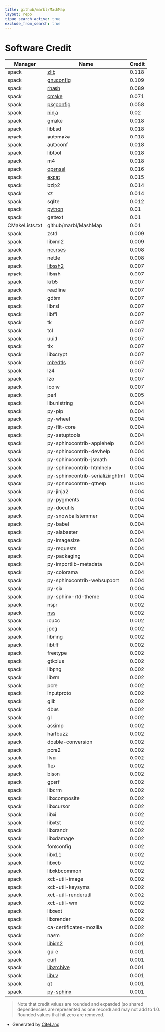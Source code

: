 ```yaml
---
title: github/marbl/MashMap
layout: repo
tipue_search_active: true
exclude_from_search: true
---
```

# Software Credit

|Manager|Name|Credit|
|-------|----|------|
|spack|[zlib](https://zlib.net)|0.118|
|spack|[gnuconfig](https://www.gnu.org/software/config/)|0.109|
|spack|[rhash](https://sourceforge.net/projects/rhash/)|0.089|
|spack|[cmake](https://www.cmake.org)|0.071|
|spack|[pkgconfig](http://pkgconf.org/)|0.058|
|spack|[ninja](https://ninja-build.org/)|0.02|
|spack|gmake|0.018|
|spack|libbsd|0.018|
|spack|automake|0.018|
|spack|autoconf|0.018|
|spack|libtool|0.018|
|spack|m4|0.018|
|spack|[openssl](https://www.openssl.org)|0.016|
|spack|[expat](https://libexpat.github.io/)|0.015|
|spack|bzip2|0.014|
|spack|xz|0.014|
|spack|sqlite|0.012|
|spack|[python](https://www.python.org/)|0.01|
|spack|gettext|0.01|
|CMakeLists.txt|github/marbl/MashMap|0.01|
|spack|zstd|0.009|
|spack|libxml2|0.009|
|spack|[ncurses](https://invisible-island.net/ncurses/ncurses.html)|0.008|
|spack|nettle|0.008|
|spack|[libssh2](https://www.libssh2.org/)|0.007|
|spack|libssh|0.007|
|spack|krb5|0.007|
|spack|readline|0.007|
|spack|gdbm|0.007|
|spack|libnsl|0.007|
|spack|libffi|0.007|
|spack|tk|0.007|
|spack|tcl|0.007|
|spack|uuid|0.007|
|spack|tix|0.007|
|spack|libxcrypt|0.007|
|spack|[mbedtls](https://tls.mbed.org)|0.007|
|spack|lz4|0.007|
|spack|lzo|0.007|
|spack|iconv|0.007|
|spack|perl|0.005|
|spack|libunistring|0.004|
|spack|py-pip|0.004|
|spack|py-wheel|0.004|
|spack|py-flit-core|0.004|
|spack|py-setuptools|0.004|
|spack|py-sphinxcontrib-applehelp|0.004|
|spack|py-sphinxcontrib-devhelp|0.004|
|spack|py-sphinxcontrib-jsmath|0.004|
|spack|py-sphinxcontrib-htmlhelp|0.004|
|spack|py-sphinxcontrib-serializinghtml|0.004|
|spack|py-sphinxcontrib-qthelp|0.004|
|spack|py-jinja2|0.004|
|spack|py-pygments|0.004|
|spack|py-docutils|0.004|
|spack|py-snowballstemmer|0.004|
|spack|py-babel|0.004|
|spack|py-alabaster|0.004|
|spack|py-imagesize|0.004|
|spack|py-requests|0.004|
|spack|py-packaging|0.004|
|spack|py-importlib-metadata|0.004|
|spack|py-colorama|0.004|
|spack|py-sphinxcontrib-websupport|0.004|
|spack|py-six|0.004|
|spack|py-sphinx-rtd-theme|0.004|
|spack|nspr|0.002|
|spack|[nss](https://developer.mozilla.org/en-US/docs/Mozilla/Projects/NSS)|0.002|
|spack|icu4c|0.002|
|spack|jpeg|0.002|
|spack|libmng|0.002|
|spack|libtiff|0.002|
|spack|freetype|0.002|
|spack|gtkplus|0.002|
|spack|libpng|0.002|
|spack|libsm|0.002|
|spack|pcre|0.002|
|spack|inputproto|0.002|
|spack|glib|0.002|
|spack|dbus|0.002|
|spack|gl|0.002|
|spack|assimp|0.002|
|spack|harfbuzz|0.002|
|spack|double-conversion|0.002|
|spack|pcre2|0.002|
|spack|llvm|0.002|
|spack|flex|0.002|
|spack|bison|0.002|
|spack|gperf|0.002|
|spack|libdrm|0.002|
|spack|libxcomposite|0.002|
|spack|libxcursor|0.002|
|spack|libxi|0.002|
|spack|libxtst|0.002|
|spack|libxrandr|0.002|
|spack|libxdamage|0.002|
|spack|fontconfig|0.002|
|spack|libx11|0.002|
|spack|libxcb|0.002|
|spack|libxkbcommon|0.002|
|spack|xcb-util-image|0.002|
|spack|xcb-util-keysyms|0.002|
|spack|xcb-util-renderutil|0.002|
|spack|xcb-util-wm|0.002|
|spack|libxext|0.002|
|spack|libxrender|0.002|
|spack|ca-certificates-mozilla|0.002|
|spack|nasm|0.002|
|spack|[libidn2](https://gitlab.com/libidn/libidn2)|0.001|
|spack|guile|0.001|
|spack|[curl](https://curl.se/)|0.001|
|spack|[libarchive](https://www.libarchive.org)|0.001|
|spack|[libuv](https://libuv.org)|0.001|
|spack|[qt](https://qt.io)|0.001|
|spack|[py-sphinx](https://www.sphinx-doc.org/en/master/)|0.001|


> Note that credit values are rounded and expanded (so shared dependencies are represented as one record) and may not add to 1.0. Rounded values that hit zero are removed.


- Generated by [CiteLang](https://github.com/vsoch/citelang)
